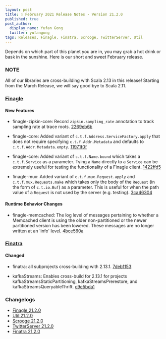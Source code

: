 ```yaml
---
layout: post
title: ☃️ February 2021 Release Notes - Version 21.2.0
published: true
post_author:
  display_name: Yufan Gong
  twitter: yufangong
tags: Releases, Finagle, Finatra, Scrooge, TwitterServer, Util
---
```


Depends on which part of this planet you are in, you may grab a hot drink or bask in the sunshine. Here is our short and sweet February release.

### NOTE

All of our libraries are cross-building with Scala 2.13 in this release! Starting from the March Release, we will say good bye to Scala 2.11.

### [Finagle](https://github.com/twitter/finagle/) ###

#### New Features

-   finagle-zipkin-core: Record `zipkin.sampling_rate` annotation to track sampling
    rate at trace roots. [2269eb6b](https://github.com/twitter/finagle/commit/2269eb6b1a2e9290a5e17bd4283babb9a78f64e5)

-   finagle-core: Added variant of `c.t.f.Address.ServiceFactory.apply` that does not require
    specifying `c.t.f.Addr.Metadata` and defaults to `c.t.f.Addr.Metadata.empty`. [11971f0f](https://github.com/twitter/finagle/commit/11971f0f5ac611984e8f68890b209a739445b156)

-   finagle-core: Added variant of `c.t.f.Name.bound` which takes a `c.t.f.Service` as a parameter.
    Tying a `Name` directly to a `Service` can be extremely useful for testing the functionality
    of a Finagle client. [1422ffd5](https://github.com/twitter/finagle/commit/1422ffd5b35cfe01374b90122b671b2c69043ad7)

-   finagle-mux: Added variant of `c.t.f.mux.Request.apply` and `c.t.f.mux.Requests.make` which takes
    only the body of the `Request` (in the form of `c.t.io.Buf`) as a parameter. This is useful for
    when the path value of a `Request` is not used by the server (e.g. testing). [3ca46304](https://github.com/twitter/finagle/commit/3ca463044cddf936eb4f79a50f63c6ddf4e5743b)

#### Runtime Behavior Changes

-   finagle-memcached: The log level of messages pertaining to whether a Memcached client is using the
    older non-partitioned or the newer partitioned version has been lowered. These messages are no
    longer written at an 'info' level. [4bce560a](https://github.com/twitter/finagle/commit/4bce560aa1773964c5acbd16142763a697aa873f)

### [Finatra](https://github.com/twitter/finatra/)

#### Changed

-   finatra: all subprojects cross-building with 2.13.1. [7deb1153](https://github.com/twitter/finatra/commit/7deb11535e5c9eb0787326e64dc44bf060b935df)

-   kafkaStreams: Enables cross-build for 2.13.1 for projects kafkaStreamsStaticPartitioning,
    kafkaStreamsPrerestore, and kafkaStreamsQueryableThrift. [c9e5bda1](https://github.com/twitter/finatra/commit/c9e5bda15a01b5b59daa45be2ea15d50fa999e63)

### Changelogs ###

* [Finagle 21.2.0][finagle]
* [Util 21.2.0][util]
* [Scrooge 21.2.0][scrooge]
* [TwitterServer 21.2.0][twitterserver]
* [Finatra 21.2.0][finatra]

[finagle]: https://github.com/twitter/finagle/blob/finagle-21.2.0/CHANGELOG.rst
[util]: https://github.com/twitter/util/blob/util-21.2.0/CHANGELOG.rst
[scrooge]: https://github.com/twitter/scrooge/blob/scrooge-21.2.0/CHANGELOG.rst
[twitterserver]: https://github.com/twitter/twitter-server/blob/twitter-server-21.2.0/CHANGELOG.rst
[finatra]: https://github.com/twitter/finatra/blob/finatra-21.2.0/CHANGELOG.rst
